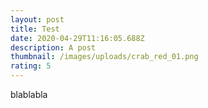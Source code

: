 ```yaml
---
layout: post
title: Test
date: 2020-04-29T11:16:05.688Z
description: A post
thumbnail: /images/uploads/crab_red_01.png
rating: 5
---
```

blablabla
